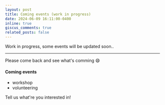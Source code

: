 ```yaml
---
layout: post
title: Coming events (work in progress)
date: 2024-06-09 16:11:00-0400
inline: true 
giscus_comments: true
related_posts: false
---
```


Work in progress, some events will be updated soon..

***
Please come back and see what's comming :smile:

#### Coming events
<ul>
    <li>workshop</li>
    <li>volunteering</li>
</ul>

Tell us what're you interested in!
